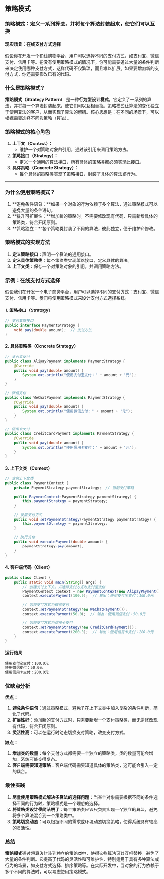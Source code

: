 ## 策略模式

### 策略模式：定义一系列算法，并将每个算法封装起来，使它们可以互换

#### 现实场景：**在线支付方式选择**

假设你在开发一个在线购物平台，用户可以选择不同的支付方式，如支付宝、微信支付、信用卡等。在没有使用策略模式的情况下，你可能需要通过大量的条件判断来决定使用哪种支付方式，这样代码不仅繁琐，而且难以扩展。如果要增加新的支付方式，你还需要修改已有的代码。

### 什么是策略模式？

**策略模式（Strategy Pattern）** 是一种**行为型设计模式**，它定义了一系列的算法，并将每一个算法封装起来，使它们可以互相替换。策略模式让算法的变化独立于使用算法的客户，从而实现了算法的解耦。核心思想是：在不同的场景下，可以根据需要选择不同的策略（算法）。

### 策略模式的核心角色

1. **上下文（Context）：**
    - 维护一个对策略对象的引用，通过该引用来调用策略方法。
2. **策略接口（Strategy）：**
    - 定义一个通用的算法接口，所有具体的策略类都必须实现此接口。
3. **具体策略（Concrete Strategy）：**
    - 每个具体的策略类实现了策略接口，封装了具体的算法或行为。

------

### 为什么使用策略模式？

1. **避免条件语句：**如果一个对象的行为依赖于多个算法，通过策略模式可以避免大量的条件语句。
2. **提升可扩展性：**增加新的策略时，不需要修改现有代码，只需新增具体的策略类，符合开闭原则。
3. **策略独立：**各个策略类封装了不同的算法，彼此独立，便于维护和修改。

### 策略模式的实现方法

1. **定义策略接口**：声明一个算法的通用接口。
2. **定义具体策略类**：每个策略类实现策略接口，定义具体的算法。
3. **上下文类**：保存一个对策略对象的引用，并调用策略方法。

### 示例：在线支付方式选择

假设我们在开发一个电子商务平台，用户可以选择不同的支付方式：支付宝、微信支付、信用卡等。我们将使用策略模式来设计支付方式选择系统。

#### 1. **策略接口（Strategy）**

```java
// 支付策略接口
public interface PaymentStrategy {
    void pay(double amount);  // 支付方法
}
```

#### 2. **具体策略类（Concrete Strategy）**

```java
// 支付宝支付
public class AlipayPayment implements PaymentStrategy {
    @Override
    public void pay(double amount) {
        System.out.println("使用支付宝支付：" + amount + "元");
    }
}

// 微信支付
public class WeChatPayment implements PaymentStrategy {
    @Override
    public void pay(double amount) {
        System.out.println("使用微信支付：" + amount + "元");
    }
}

// 信用卡支付
public class CreditCardPayment implements PaymentStrategy {
    @Override
    public void pay(double amount) {
        System.out.println("使用信用卡支付：" + amount + "元");
    }
}
```

#### 3. **上下文类（Context）**

```java
// 支付上下文类
public class PaymentContext {
    private PaymentStrategy paymentStrategy;  // 当前支付策略

    public PaymentContext(PaymentStrategy paymentStrategy) {
        this.paymentStrategy = paymentStrategy;
    }

    // 设置支付方式
    public void setPaymentStrategy(PaymentStrategy paymentStrategy) {
        this.paymentStrategy = paymentStrategy;
    }

    // 执行支付
    public void executePayment(double amount) {
        paymentStrategy.pay(amount);
    }
}
```

#### 4. **客户端代码（Client）**

```java
public class Client {
    public static void main(String[] args) {
        // 创建支付上下文，并选择支付方式为支付宝支付
        PaymentContext context = new PaymentContext(new AlipayPayment());
        context.executePayment(100.0);  // 输出：使用支付宝支付：100.0元

        // 切换支付方式为微信支付
        context.setPaymentStrategy(new WeChatPayment());
        context.executePayment(50.0);  // 输出：使用微信支付：50.0元

        // 切换支付方式为信用卡支付
        context.setPaymentStrategy(new CreditCardPayment());
        context.executePayment(200.0);  // 输出：使用信用卡支付：200.0元
    }
}
```

#### **运行结果**

```tex
使用支付宝支付：100.0元
使用微信支付：50.0元
使用信用卡支付：200.0元
```

### 优缺点分析

**优点：**

1. **避免条件语句**：通过策略模式，避免了在上下文类中加入复杂的条件判断，简化了代码。
2. **扩展性好**：添加新的支付方式时，只需要新增一个支付策略类，而无需修改现有代码，符合开闭原则。
3. **灵活性高**：可以在运行时动态切换支付策略，改变支付方式。

**缺点：**

1. **增加类的数量**：每个支付方式都需要一个独立的策略类，类的数量可能会增加，系统可能变得复杂。
2. **客户端需要知道策略**：客户端代码需要知道具体的策略类，这可能会引入一定的耦合。

### 最佳实践

1. **尽量使用策略模式解决多算法的选择问题**：当某个对象需要根据不同的条件选择不同的行为时，策略模式是一个理想的选择。
2. **将策略类设计得简洁明了**：每个策略类应该只负责实现一个独立的算法，避免将多个算法混合到一个策略类中。
3. **策略切换动态**：可以根据不同的需求或环境动态切换策略，使得系统具有较高的灵活性。

### 总结

**策略模式**通过将算法封装到独立的策略类中，使得这些算法可以互相替换，避免了大量的条件判断。它提高了代码的灵活性和可维护性，特别适用于具有多种算法或行为的场景，如支付方式选择、排序策略等。在实际开发中，当对象的行为依赖于多个不同的算法时，可以考虑使用策略模式。

